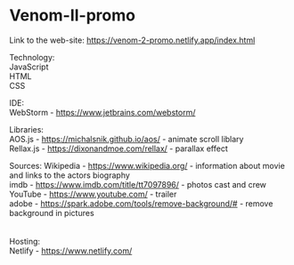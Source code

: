 # Venom-II-promo
Link to the web-site: https://venom-2-promo.netlify.app/index.html

Technology:<br/>
JavaScript<br/>
HTML<br/>
CSS<br/>

IDE:<br/>
WebStorm - https://www.jetbrains.com/webstorm/

Libraries:<br/>
AOS.js - https://michalsnik.github.io/aos/ - animate scroll liblary
<br/>
Rellax.js - https://dixonandmoe.com/rellax/ - parallax effect

Sources:
Wikipedia - https://www.wikipedia.org/ - information about movie and links to the actors biography <br/>
imdb - https://www.imdb.com/title/tt7097896/ - photos cast and crew <br/>
YouTube - https://www.youtube.com/ - trailer <br/>
adobe - https://spark.adobe.com/tools/remove-background/# - remove background in pictures <br/>
<br/><br/>
Hosting:<br/>
Netlify - https://www.netlify.com/
